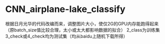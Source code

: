 # CNN_airplane-lake_classify
根据日月光华的代码改编而来，调整图片大小，使仅2G的GPU内存能跑得起来（原batch_size值比较合理，太小或太大都影响数据的拟合）
2_class为训练集
3_check或4_check均为测试集（均从baidu上随机下载所得）
